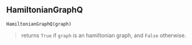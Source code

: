 ## HamiltonianGraphQ

```
HamiltonianGraphQ(graph)
```

> returns `True` if `graph` is an hamiltonian graph, and `False` otherwise.
 
  